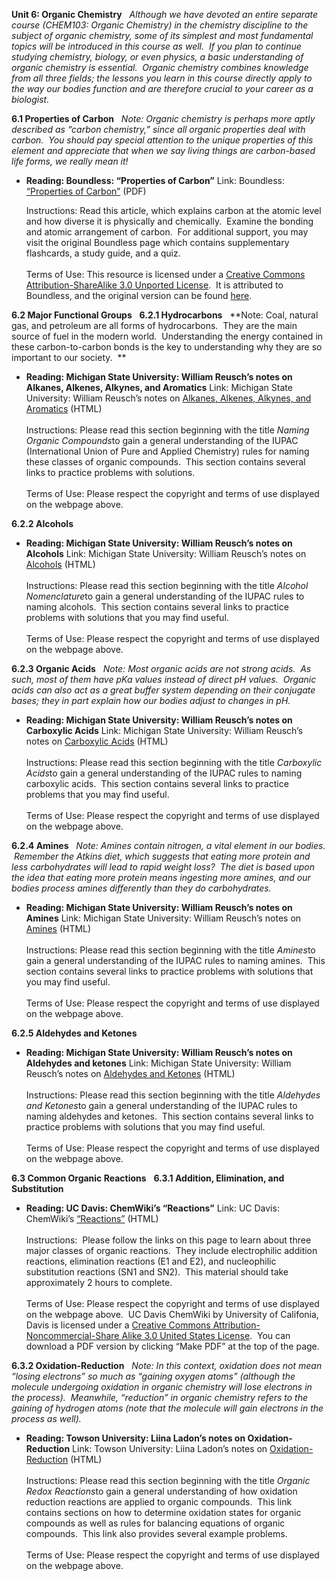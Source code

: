 **Unit 6: Organic Chemistry** <span id="6"></span> 
*Although we have devoted an entire separate course (CHEM103: Organic
Chemistry) in the chemistry discipline to the subject of organic
chemistry, some of its simplest and most fundamental topics will be
introduced in this course as well.  If you plan to continue studying
chemistry, biology, or even physics, a basic understanding of organic
chemistry is essential.  Organic chemistry combines knowledge from all
three fields; the lessons you learn in this course directly apply to the
way our bodies function and are therefore crucial to your career as a
biologist.*

**6.1 Properties of Carbon** <span id="6.1"></span> 
*Note: Organic chemistry is perhaps more aptly described as “carbon
chemistry,” since all organic properties deal with carbon.  You should
pay special attention to the unique properties of this element and
appreciate that when we say living things are carbon-based life forms,
we really mean it!*

-   **Reading: Boundless: “Properties of Carbon”**
    Link: Boundless: [“Properties of
    Carbon”](https://resources.saylor.org/wwwresources/archived/site/wp-content/uploads/2013/03/Chem102-6.1-Properties-of-Carbon.pdf)
    (PDF)  
      
     Instructions: Read this article, which explains carbon at the
    atomic level and how diverse it is physically and chemically.
     Examine the bonding and atomic arrangement of carbon.  For
    additional support, you may visit the original Boundless page which
    contains supplementary flashcards, a study guide, and a quiz.  
        
     Terms of Use: This resource is licensed under a [Creative Commons
    Attribution-ShareAlike 3.0 Unported
    License](http://creativecommons.org/licenses/by-sa/3.0/).  It is
    attributed to Boundless, and the original version can be
    found [here](https://www.boundless.com/chemistry/nonmetallic-elements/carbon/properties-carbon/).

**6.2 Major Functional Groups** <span id="6.2"></span> 
**6.2.1 Hydrocarbons** <span id="6.2.1"></span> 
**Note: Coal, natural gas, and petroleum are all forms of hydrocarbons.
 They are the main source of fuel in the modern world.  Understanding
the energy contained in these carbon-to-carbon bonds is the key to
understanding why they are so important to our society.  **

-   **Reading: Michigan State University: William Reusch’s notes on
    Alkanes, Alkenes, Alkynes, and Aromatics**
    Link: Michigan State University: William Reusch’s notes on [Alkanes,
    Alkenes, Alkynes, and
    Aromatics](http://www2.chemistry.msu.edu/faculty/reusch/VirtTxtJml/nomen1.htm#nom1) (HTML)  
        
     Instructions: Please read this section beginning with the title
    *Naming Organic Compounds*to gain a general understanding of the
    IUPAC (International Union of Pure and Applied Chemistry) rules for
    naming these classes of organic compounds.  This section contains
    several links to practice problems with solutions.  
        
     Terms of Use: Please respect the copyright and terms of use
    displayed on the webpage above.

**6.2.2 Alcohols** <span id="6.2.2"></span> 
-   **Reading: Michigan State University: William Reusch’s notes on
    Alcohols**
    Link: Michigan State University: William Reusch’s notes on
    [Alcohols](http://www2.chemistry.msu.edu/faculty/reusch/VirtTxtJml/alcohol1.htm#alcnom) (HTML)  
        
     Instructions: Please read this section beginning with the title
    *Alcohol Nomenclature*to gain a general understanding of the IUPAC
    rules to naming alcohols.  This section contains several links to
    practice problems with solutions that you may find useful.  
        
     Terms of Use: Please respect the copyright and terms of use
    displayed on the webpage above.

**6.2.3 Organic Acids** <span id="6.2.3"></span> 
*Note: Most organic acids are not strong acids.  As such, most of them
have pKa values instead of direct pH values.  Organic acids can also act
as a great buffer system depending on their conjugate bases; they in
part explain how our bodies adjust to changes in pH.*

-   **Reading: Michigan State University: William Reusch’s notes on
    Carboxylic Acids**
    Link: Michigan State University: William Reusch’s notes on
    [Carboxylic
    Acids](http://www2.chemistry.msu.edu/faculty/reusch/VirtTxtJml/crbacid1.htm#crbacd1) (HTML)  
        
     Instructions: Please read this section beginning with the title
    *Carboxylic Acids*to gain a general understanding of the IUPAC rules
    to naming carboxylic acids.  This section contains several links to
    practice problems that you may find useful.  
        
     Terms of Use: Please respect the copyright and terms of use
    displayed on the webpage above.

**6.2.4 Amines** <span id="6.2.4"></span> 
*Note: Amines contain nitrogen, a vital element in our bodies.  Remember
the Atkins diet, which suggests that eating more protein and less
carbohydrates will lead to rapid weight loss?  The diet is based upon
the idea that eating more protein means ingesting more amines, and our
bodies process amines differently than they do carbohydrates.*

-   **Reading: Michigan State University: William Reusch’s notes on
    Amines**
    Link: Michigan State University: William Reusch’s notes on
    [Amines](http://www2.chemistry.msu.edu/faculty/reusch/VirtTxtJml/amine1.htm#aminom) (HTML)  
        
     Instructions: Please read this section beginning with the title
    *Amines*to gain a general understanding of the IUPAC rules to naming
    amines.  This section contains several links to practice problems
    with solutions that you may find useful.  
        
     Terms of Use: Please respect the copyright and terms of use
    displayed on the webpage above.

**6.2.5 Aldehydes and Ketones** <span id="6.2.5"></span> 
-   **Reading: Michigan State University: William Reusch’s notes on
    Aldehydes and ketones**
    Link: Michigan State University: William Reusch’s notes on
    [Aldehydes and
    Ketones](http://www2.chemistry.msu.edu/faculty/reusch/VirtTxtJml/aldket1.htm#aknom) (HTML)  
        
     Instructions: Please read this section beginning with the title
    *Aldehydes and Ketones*to gain a general understanding of the IUPAC
    rules to naming aldehydes and ketones.  This section contains
    several links to practice problems with solutions that you may find
    useful.  
        
     Terms of Use: Please respect the copyright and terms of use
    displayed on the webpage above.

**6.3 Common Organic Reactions** <span id="6.3"></span> 
**6.3.1 Addition, Elimination, and Substitution** <span
id="6.3.1"></span> 
-   **Reading: UC Davis: ChemWiki’s “Reactions”**
    Link: UC Davis: ChemWiki’s
    [“Reactions”](http://chemwiki.ucdavis.edu/Organic_Chemistry/Reactions)
    (HTML)  
        
     Instructions:  Please follow the links on this page to learn about
    three major classes of organic reactions.  They include
    electrophilic addition reactions, elimination reactions (E1 and E2),
    and nucleophilic substitution reactions (SN1 and SN2).  This
    material should take approximately 2 hours to complete.  
        
     Terms of Use: Please respect the copyright and terms of use
    displayed on the webpage above.  UC Davis ChemWiki by University of
    Califonia, Davis is licensed under a [Creative Commons
    Attribution-Noncommercial-Share Alike 3.0 United States
    License](http://creativecommons.org/licenses/by-nc-sa/3.0/us/).  You
    can download a PDF version by clicking “Make PDF” at the top of the
    page.

**6.3.2 Oxidation-Reduction** <span id="6.3.2"></span> 
*Note: In this context, oxidation does not mean “losing electrons” so
much as “gaining oxygen atoms” (although the molecule undergoing
oxidation in organic chemistry will lose electrons in the process).
 Meanwhile, “reduction” in organic chemistry refers to the gaining of
hydrogen atoms (note that the molecule will gain electrons in the
process as well).*

-   **Reading: Towson University: Liina Ladon’s notes on
    Oxidation-Reduction**
    Link: Towson University: Liina Ladon’s notes on
    [Oxidation-Reduction](http://pages.towson.edu/ladon/orgrxs/reagent/redox.htm) (HTML)  
        
     Instructions: Please read this section beginning with the title
    *Organic Redox Reactions*to gain a general understanding of how
    oxidation reduction reactions are applied to organic compounds.
     This link contains sections on how to determine oxidation states
    for organic compounds as well as rules for balancing equations of
    organic compounds.  This link also provides several example
    problems.  
        
     Terms of Use: Please respect the copyright and terms of use
    displayed on the webpage above.


